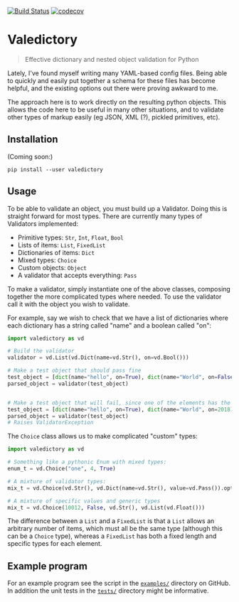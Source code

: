 [![Build Status](https://travis-ci.org/benkrikler/valedictory.svg?branch=master)](https://travis-ci.org/benkrikler/valedictory)
[![codecov](https://codecov.io/gh/benkrikler/valedictory/branch/master/graph/badge.svg)](https://codecov.io/gh/benkrikler/valedictory)

Valedictory
===========

> Effective dictionary and nested object validation for Python

Lately, I've found myself writing many YAML-based config files.
Being able to quickly and easily put together a schema for these files has become helpful, and the existing options out there were proving awkward to me.

The approach here is to work directly on the resulting python objects.
This allows the code here to be useful in many other situations, and to validate other types of markup easily (eg JSON, XML (?), pickled primitives, etc).

## Installation
(Coming soon:)
```
pip install --user valedictory
```

## Usage
To be able to validate an object, you must build up a Validator.  Doing this is straight forward for most types.
There are currently many types of Validators implemented:
* Primitive types: `Str`, `Int`, `Float`, `Bool`
* Lists of items: `List`, `FixedList`
* Dictionaries of items: `Dict`
* Mixed types: `Choice`
* Custom objects: `Object`
* A validator that accepts everything: `Pass`

To make a validator, simply instantiate one of the above classes, composing together the more complicated types where needed.
To use the validator call it with the object you wish to validate.

For example, say we wish to check that we have a list of dictionaries where each dictionary has a string called "name" and a boolean called "on":
```python
import valedictory as vd

# Build the validator
validator = vd.List(vd.Dict(name=vd.Str(), on=vd.Bool()))

# Make a test object that should pass fine
test_object = [dict(name="hello", on=True), dict(name="World", on=False)]
parsed_object = validator(test_object)


# Make a test object that will fail, since one of the elements has the wrong type:
test_object = [dict(name="hello", on=True), dict(name="World", on=2018)]
parsed_object = validator(test_object)
# Raises ValidatorException
```

The `Choice` class allows us to make complicated "custom" types:
```python
import valedictory as vd

# Something like a pythonic Enum with mixed types:
enum_t = vd.Choice("one", 4, True)

# A mixture of validator types:
mix_t = vd.Choice(vd.Str(), vd.Dict(name=vd.Str(), value=vd.Pass()).opts(need_all_keys=True))

# A mixture of specific values and generic types
mix_t = vd.Choice(10012, False, vd.Str(), vd.List(vd.Float()))
```

The difference between a `List` and a `FixedList` is that a `List` allows an
arbitrary number of items, which must all be the same type (although this can
be a `Choice` type), whereas a `FixedList` has both a fixed length and specific types for each element.

## Example program
For an example program see the script in the [`examples/`](https://github.com/benkrikler/valedictory/tree/master/examples) directory on GitHub.
In addition the unit tests in the [`tests/`](https://github.com/benkrikler/valedictory/tree/master/tests) directory might be informative.
